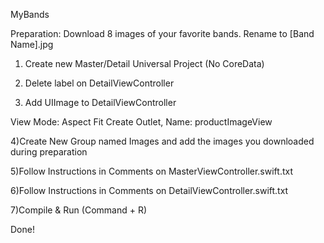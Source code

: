 MyBands

Preparation: Download 8 images of your favorite bands. Rename to [Band Name].jpg

1) Create new Master/Detail Universal Project (No CoreData)

2) Delete label on DetailViewController

3) Add UIImage to DetailViewController

  View Mode: Aspect Fit
  Create Outlet, Name: productImageView
  
4)Create New Group named Images and add the images you downloaded during preparation

5)Follow Instructions in Comments on MasterViewController.swift.txt

6)Follow Instructions in Comments on DetailViewController.swift.txt

7)Compile & Run (Command + R)

Done!
